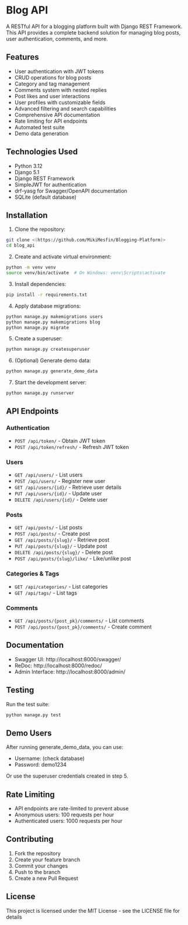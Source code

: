 # Blog API

A RESTful API for a blogging platform built with Django REST Framework. This API provides a complete backend solution for managing blog posts, user authentication, comments, and more.

## Features
- User authentication with JWT tokens
- CRUD operations for blog posts
- Category and tag management
- Comments system with nested replies
- Post likes and user interactions
- User profiles with customizable fields
- Advanced filtering and search capabilities
- Comprehensive API documentation
- Rate limiting for API endpoints
- Automated test suite
- Demo data generation

## Technologies Used
- Python 3.12
- Django 5.1
- Django REST Framework
- SimpleJWT for authentication
- drf-yasg for Swagger/OpenAPI documentation
- SQLite (default database)

## Installation

1. Clone the repository:
```bash
git clone <(https://github.com/MikiMesfin/Blogging-Platform)>
cd blog_api
```

2. Create and activate virtual environment:
```bash
python -m venv venv
source venv/bin/activate  # On Windows: venv\Scripts\activate
```

3. Install dependencies:
```bash
pip install -r requirements.txt
```

4. Apply database migrations:
```bash
python manage.py makemigrations users
python manage.py makemigrations blog
python manage.py migrate
```

5. Create a superuser:
```bash
python manage.py createsuperuser
```

6. (Optional) Generate demo data:
```bash
python manage.py generate_demo_data
```

7. Start the development server:
```bash
python manage.py runserver
```

## API Endpoints

### Authentication
- `POST /api/token/` - Obtain JWT token
- `POST /api/token/refresh/` - Refresh JWT token

### Users
- `GET /api/users/` - List users
- `POST /api/users/` - Register new user
- `GET /api/users/{id}/` - Retrieve user details
- `PUT /api/users/{id}/` - Update user
- `DELETE /api/users/{id}/` - Delete user

### Posts
- `GET /api/posts/` - List posts
- `POST /api/posts/` - Create post
- `GET /api/posts/{slug}/` - Retrieve post
- `PUT /api/posts/{slug}/` - Update post
- `DELETE /api/posts/{slug}/` - Delete post
- `POST /api/posts/{slug}/like/` - Like/unlike post

### Categories & Tags
- `GET /api/categories/` - List categories
- `GET /api/tags/` - List tags

### Comments
- `GET /api/posts/{post_pk}/comments/` - List comments
- `POST /api/posts/{post_pk}/comments/` - Create comment

## Documentation
- Swagger UI: http://localhost:8000/swagger/
- ReDoc: http://localhost:8000/redoc/
- Admin Interface: http://localhost:8000/admin/

## Testing
Run the test suite:
```bash
python manage.py test
```

## Demo Users
After running generate_demo_data, you can use:
- Username: (check database)
- Password: demo1234

Or use the superuser credentials created in step 5.

## Rate Limiting
- API endpoints are rate-limited to prevent abuse
- Anonymous users: 100 requests per hour
- Authenticated users: 1000 requests per hour

## Contributing
1. Fork the repository
2. Create your feature branch
3. Commit your changes
4. Push to the branch
5. Create a new Pull Request

## License
This project is licensed under the MIT License - see the LICENSE file for details
